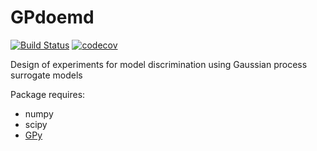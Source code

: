 # GPdoemd
[![Build Status](https://travis-ci.org/scwolof/GPdoemd.svg?branch=dev)](https://travis-ci.org/scwolof/GPdoemd) [![codecov](https://codecov.io/gh/scwolof/GPdoemd/branch/dev/graph/badge.svg)](https://codecov.io/gh/scwolof/GPdoemd)

Design of experiments for model discrimination using Gaussian process surrogate models

Package requires:
* numpy
* scipy 
* [GPy](https://github.com/SheffieldML/GPy)

